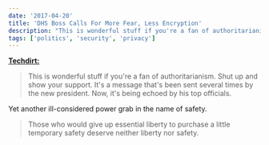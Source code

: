 ```yaml
---
date: '2017-04-20'
title: 'DHS Boss Calls For More Fear, Less Encryption'
description: "This is wonderful stuff if you're a fan of authoritarianism. Shut up and show your support. It's a message that's been sent several times by the new president. Now, it's being echoed by his top officials."
tags: ['politics', 'security', 'privacy']
---
```


**[Techdirt:](https://www.techdirt.com/2017/04/20/dhs-boss-calls-more-fear-less-encryption/)**

> This is wonderful stuff if you're a fan of authoritarianism. Shut up and show your support. It's a message that's been sent several times by the new president. Now, it's being echoed by his top officials.

Yet another ill-considered power grab in the name of safety.<!-- excerpt -->

> Those who would give up essential liberty to purchase a little temporary safety deserve neither liberty nor safety.

